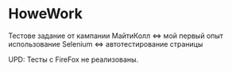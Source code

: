 # HoweWork
Тестове задание от кампании МайтиКолл <=> мой первый опыт использование Selenium <=> автотестирование страницы

UPD: Тесты с FireFox не реализованы.
